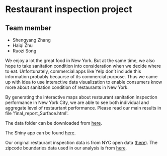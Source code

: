 # Restaurant inspection project

## Team member
- Shengyang Zhang
- Haiqi Zhu
- Ruozi Song

We enjoy a lot the great food in New York. But at the same time, we also hope to take sanitation condition into consideration when we decide where to eat. Unfortunately, commercial apps like Yelp don’t include this information probably becaurse of its commercial purpose. Thus we came up with idea to use interactive data visualization to enable consumers know more about sanitation condition of restaurants in New York.

By generating the interactive maps about restaurant sanitation inspection performance in New York City, we are able to see both individual and aggregate level of restaurtant performance. Please read our main results in file 'final_report_Surface.html'.

The data folder can be downloaded from [here](https://www.dropbox.com/sh/xgeo9fpmti6kbb2/AACj7_UQxXgWwPPkhlsYCQaXa?dl=0). 

The Shiny app can be found [here](https://surface-eda.shinyapps.io/Surface/).

Our original restaurant inspection data is from NYC open data ([here](https://data.cityofnewyork.us/Health/DOHMH-New-York-City-Restaurant-Inspection-Results/xx67-kt59/data)). The zipcode boundaries data used in our analysis is from [here](https://data.cityofnewyork.us/Business/Zip-Code-Boundaries/i8iw-xf4u/data).
